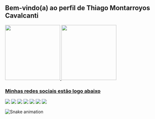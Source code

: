 ## Bem-vindo(a) ao perfil de Thiago Montarroyos Cavalcanti

<div>
   <a href="https://github.com/thiagomontarroyos">
   <img height="180em" src="https://github-readme-stats.vercel.app/api?username=thiagomontarroyos&show_icons=true&theme=dark&include_all_commits=true&count_private=true"/>
   <img height="180em" src="https://github-readme-stats.vercel.app/api/top-langs/?username=thiagomontarroyos&layout=compact&langs_count=6&theme=dark"/>
</div>

### Minhas redes sociais estão logo abaixo

<div>
  <a href="https://github.com/thiagomontarroyos" target="_blank"><img src="https://img.shields.io/badge/-GitHub-%23333?style=for-the-badge&logo=github&logoColor=white" target="_blank"></a>
  <a href="https://www.linkedin.com/in/thiagomontarroyos" target="_blank"><img src="https://img.shields.io/badge/-LinkedIn-%23333?style=for-the-badge&logo=linkedin&logoColor=white" target="_blank"></a>
  <a href="https://linktr.ee/ThiagoMontarroyos" target="_blank"><img src="https://img.shields.io/badge/-LinkTree-%23333?style=for-the-badge&logo=linktree&logoColor=white" target="_blank"></a>
  <a href="https://t.me/thiagomontarroyos" target="_blank"><img src="https://img.shields.io/badge/-Telegram-%23333?style=for-the-badge&logo=telegram&logoColor=white" target="_blank"></a>
  <a href = "mailto:thiago_montarroyos@yahoo.com.br"><img src="https://img.shields.io/badge/-Yahoo-%23333?style=for-the-badge&logo=yahoo&logoColor=white" target="_blank"></a>
  <a href="https://www.instagram.com/thiagomontarroyos" target="_blank"><img src="https://img.shields.io/badge/-Instagram-%23333?style=for-the-badge&logo=instagram&logoColor=white" target="_blank"></a>
  <a href="https://www.facebook.com/ThiagoMontarroyos" target="_blank"><img src="https://img.shields.io/badge/-Facebook-%23333?style=for-the-badge&logo=facebook&logoColor=white" target="_blank"></a>

  ![Snake animation](https://github.com/thiagomontarroyos/thiagomontarroyos/blob/output/github-contribution-grid-snake.svg)

</div>
